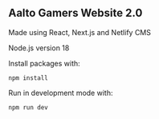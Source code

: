 ## Aalto Gamers Website 2.0

Made using React, Next.js and Netlify CMS

Node.js version 18

Install packages with:

```
npm install
```

Run in development mode with:

```
npm run dev
```
